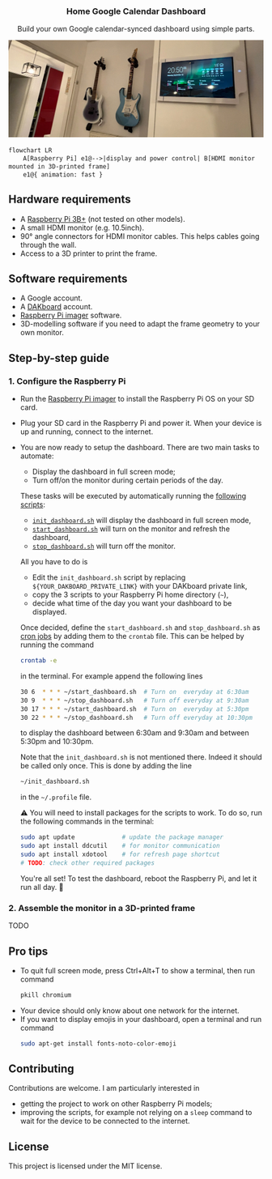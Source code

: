 <p align="center">
  <h3 align="center">Home Google Calendar Dashboard</h3>
  <p align="center">
	Build your own Google calendar-synced dashboard using simple parts.
  </p>
  <p align="center">
    <a href="https://github.com/JoachimColine/home-google-calendar-dashboard">
	<img src="images/dashboard.webp" width="700">
	</a>
  </p>
</p>

```mermaid
flowchart LR
    A[Raspberry Pi] e1@-->|display and power control| B[HDMI monitor mounted in 3D-printed frame]
	e1@{ animation: fast }
```



## Hardware requirements
- A [Raspberry Pi 3B+](https://www.raspberrypi.com/products/raspberry-pi-3-model-b-plus/) (not tested on other models).
- A small HDMI monitor (e.g. 10.5inch).  
- 90° angle connectors for HDMI monitor cables. This helps cables going through the wall.
- Access to a 3D printer to print the frame.

## Software requirements
- A Google account.
- A [DAKboard](https://dakboard.com/site) account.
- [Raspberry Pi imager](https://www.raspberrypi.com/software) software.
- 3D-modelling software if you need to adapt the frame geometry to your own monitor.

## Step-by-step guide

### 1. Configure the Raspberry Pi 
- Run the [Raspberry Pi imager](https://www.raspberrypi.com/software) to install the Raspberry Pi OS on your SD card.
- Plug your SD card in the Raspberry Pi and power it. When your device is up and running, connect to the internet.

- You are now ready to setup the dashboard. There are two main tasks to automate:
	- Display the dashboard in full screen mode;
	- Turn off/on the monitor during certain periods of the day.
  
  These tasks will be executed by automatically running the [following scripts](/src):
	- [`init_dashboard.sh`](/src/init_dashboard.sh) will display the dashboard in full screen mode,
	- [`start_dashboard.sh`](/src/start_dashboard.sh) will turn on the monitor and refresh the dashboard,
	- [`stop_dashboard.sh`](/src/stop_dashboard.sh) will turn off the monitor.
  
  All you have to do is 
    - Edit the `init_dashboard.sh` script by replacing `${YOUR_DAKBOARD_PRIVATE_LINK}` with your DAKboard private link,
	- copy the 3 scripts to your Raspberry Pi home directory (`~`),
    - decide what time of the day you want your dashboard to be displayed. 
  
  Once decided, define the `start_dashboard.sh` and `stop_dashboard.sh` as [cron jobs](https://docs.passwork.pro/crontab-basics) by
  adding them to the `crontab` file. This can be helped by running the command
  ```bash  
  crontab -e
  ```
  in the terminal. For example append the following lines
  
  ```bash  
  30 6  * * * ~/start_dashboard.sh  # Turn on  everyday at 6:30am
  30 9  * * * ~/stop_dashboard.sh   # Turn off everyday at 9:30am
  30 17 * * * ~/start_dashboard.sh  # Turn on  everyday at 5:30pm
  30 22 * * * ~/stop_dashboard.sh   # Turn off everyday at 10:30pm
  ```
  to display the dashboard between 6:30am and 9:30am and between 5:30pm and 10:30pm.
  
  Note that the `init_dashboard.sh` is not mentioned there. Indeed it should be called only once. This is done by adding the line 
  ```bash 
  ~/init_dashboard.sh
  ```
  in the `~/.profile` file.
  
  ⚠️ You will need to install packages for the scripts to work. To do so, run the following commands in the terminal:
  ```bash 
  sudo apt update             # update the package manager
  sudo apt install ddcutil    # for monitor communication
  sudo apt install xdotool    # for refresh page shortcut
  # TODO: check other required packages
  ```
  
  You're all set! To test the dashboard, reboot the Raspberry Pi, and let it run all day. 🌈

### 2. Assemble the monitor in a 3D-printed frame
TODO

## Pro tips
- To quit full screen mode, press Ctrl+Alt+T to show a terminal, then run command
  ```bash 
  pkill chromium
  ```
- Your device should only know about one network for the internet.
- If you want to display emojis in your dashboard, open a terminal and run command
  ```bash 
  sudo apt-get install fonts-noto-color-emoji
  ```
  
## Contributing
Contributions are welcome. I am particularly interested in 
- getting the project to work on other Raspberry Pi models;
- improving the scripts, for example not relying on a `sleep` command to wait for the device to be connected to the internet.

## License
This project is licensed under the MIT license.